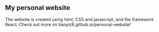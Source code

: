 ## My personal website
The website is created using html, CSS and javascript, and the framework React. Check out more on tianyiz8.github.io/personal-website!
